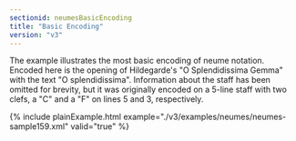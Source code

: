 ```yaml
---
sectionid: neumesBasicEncoding
title: "Basic Encoding"
version: "v3"
---
```




The example illustrates the most basic encoding of neume notation. Encoded here is
the
opening of Hildegarde's "O Splendidissima Gemma" with the text "O splendidissima".
Information about the staff has been omitted for brevity, but it was originally encoded
on a
5-line staff with two clefs, a "C" and a "F" on lines 5 and 3, respectively.

{% include plainExample.html example="./v3/examples/neumes/neumes-sample159.xml" valid="true" %}

